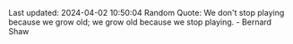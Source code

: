 Last updated: 2024-04-02 10:50:04
Random Quote: We don't stop playing because we grow old; we grow old because we stop playing. - Bernard Shaw